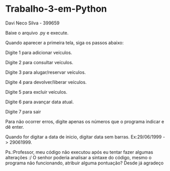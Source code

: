 # Trabalho-3-em-Python

Davi Neco Silva - 399659

Baixe o arquivo .py e execute.

Quando aparecer a primeira tela, siga os passos abaixo:

Digite 1 para adicionar veículos.

Digite 2 para consultar veículos.

Digite 3 para alugar/reservar veículos.

Digite 4 para devolver/liberar veículos.

Digite 5 para excluir veículos.

Digite 6 para avançar data atual.

Digite 7 para sair

Para não ocorrer erros, digite apenas os números que o programa indicar e dê enter.

Quando for digitar a data de inicio, digitar data sem barras. Ex:29/06/1999 -> 29061999.


Ps.:Professor, meu código não executou após eu tentar fazer algumas alterações :/ O senhor poderia analisar a sintaxe do código, mesmo o programa não funcionando, atribuir alguma pontuação? Desde já agradeço
